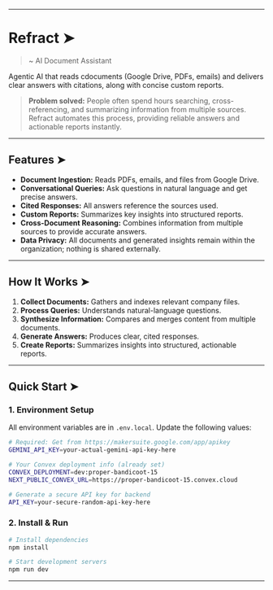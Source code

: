 
---

# Refract ➤
 > ~ AI Document Assistant

Agentic AI that reads cdocuments (Google Drive, PDFs, emails) and delivers clear answers with citations, along with concise custom reports.

> **Problem solved:** People often spend hours searching, cross-referencing, and summarizing information from multiple sources. Refract automates this process, providing reliable answers and actionable reports instantly.

---

## Features ➤

* **Document Ingestion:** Reads PDFs, emails, and files from Google Drive.
* **Conversational Queries:** Ask questions in natural language and get precise answers.
* **Cited Responses:** All answers reference the sources used.
* **Custom Reports:** Summarizes key insights into structured reports.
* **Cross-Document Reasoning:** Combines information from multiple sources to provide accurate answers.
* **Data Privacy:** All documents and generated insights remain within the organization; nothing is shared externally.

---

## How It Works ➤

1. **Collect Documents:** Gathers and indexes relevant company files.
2. **Process Queries:** Understands natural-language questions.
3. **Synthesize Information:** Compares and merges content from multiple documents.
4. **Generate Answers:** Produces clear, cited responses.
5. **Create Reports:** Summarizes insights into structured, actionable reports.

---

## Quick Start ➤

### 1. Environment Setup
All environment variables are in `.env.local`. Update the following values:
```bash
# Required: Get from https://makersuite.google.com/app/apikey
GEMINI_API_KEY=your-actual-gemini-api-key-here

# Your Convex deployment info (already set)
CONVEX_DEPLOYMENT=dev:proper-bandicoot-15
NEXT_PUBLIC_CONVEX_URL=https://proper-bandicoot-15.convex.cloud

# Generate a secure API key for backend
API_KEY=your-secure-random-api-key-here
```

### 2. Install & Run
```bash
# Install dependencies
npm install

# Start development servers
npm run dev
```

---